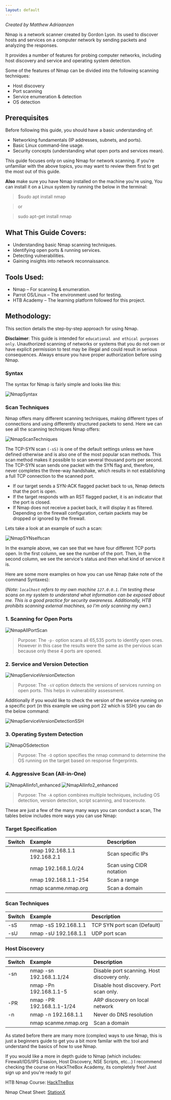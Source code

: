 ```yaml
---
layout: default
---
```


_Created by Matthew Adriaanzen_

Nmap is a network scanner created by Gordon Lyon. its used to discover hosts and services on a computer network by sending packets and analyzing the responses.

It provides a number of features for probing computer networks, including host discovery and service and operating system detection.

Some of the features of Nmap can be divided into the following scanning techniques:

*  Host discovery
*  Port scanning
*  Service enumeration & detection
*  OS detection

## Prerequisites
Before following this guide, you should have a basic understanding of:

*  Networking fundamentals (IP addresses, subnets, and ports).
*  Basic Linux command-line usage.
*  Security concepts (understanding what open ports and services mean).

This guide focuses only on using Nmap for network scanning. If you're unfamiliar with the above topics, you may want to review them first to get the most out of this guide.

**Also** make sure you have Nmap installed on the machine you're using, You can install it on a Linux system by running the below in the terminal:
>$sudo apt install nmap

>or

>sudo apt-get install nmap

## What This Guide Covers:

*  Understanding basic Nmap scanning techniques.
*  Identifying open ports & running services.
*  Detecting vulnerabilities.
*  Gaining insights into network reconnaissance.

## Tools Used:

*  Nmap – For scanning & enumeration.
*  Parrot OS/Linux – The environment used for testing.
*  HTB Academy – The learning platform followed for this project.

## Methodology:

This section details the step-by-step approach for using Nmap.

**Disclaimer**: This guide is intended for `educational and ethical purposes only`. Unauthorized scanning of networks or systems that you do not own or have explicit permission to test may be illegal and could result in serious consequences. Always ensure you have proper authorization before using Nmap.

### Syntax

The syntax for Nmap is fairly simple and looks like this:

![NmapSyntax](nmapsyntax1.png)

### Scan Techniques

Nmap offers many different scanning techniques, making different types of connections and using differently structured packets to send. Here we can see all the scanning techniques Nmap offers:

![NmapScanTechniques](nmapscantechniques1.png)

The TCP-SYN scan `(-sS)` is one of the default settings unless we have defined otherwise and is also one of the most popular scan methods. This scan method makes it possible to scan several thousand ports per second. The TCP-SYN scan sends one packet with the SYN flag and, therefore, never completes the three-way handshake, which results in not establishing a full TCP connection to the scanned port.

*  If our target sends a SYN-ACK flagged packet back to us, Nmap detects that the port is open.
*  If the target responds with an RST flagged packet, it is an indicator that the port is closed.
*  If Nmap does not receive a packet back, it will display it as filtered. Depending on the firewall configuration, certain packets may be dropped or ignored by the firewall.

Lets take a look at an example of such a scan:

![NmapSYNselfscan](nmapSYNselfscan1.png)

In the example above, we can see that we have four different TCP ports open. In the first column, we see the number of the port. Then, in the second column, we see the service's status and then what kind of service it is.

Here are some more examples on how you can use Nmap (take note of the command Syntaxes):

(_Note: `localhost` refers to my own machine `127.0.0.1`. I'm testing these scans on my system to understand what information can be exposed about me. This is a good practice for security awareness. Additionally, HTB prohibits scanning external machines, so I'm only scanning my own._)

### 1. Scanning for Open Ports

![NmapAllPortScan](nmapallportscan1.png)

> Purpose: The `-p-` option scans all 65,535 ports to identify open ones. However in this case the results were the same as the pervious scan because only these 4 ports are opened.

### 2. Service and Version Detection

![NmapServiceVersionDetection](nmapServiceVersionDetection1.png)

> Purpose: The `-sV` option detects the versions of services running on open ports. This helps in vulnerability assessment.

Additionally if you would like to check the version of the service running on a specific port (in this example we using port 22 which is SSH) you can do the below command:

![NmapServiceVersionDetectionSSH](nmapServiceVersionDetectionSSH1.png)

### 3. Operating System Detection

![NmapOSdetection](nmapOSdetection1.png)

> Purpose: The `-O` option specifies the nmap command to determine the OS running on the target based on response fingerprints.

### 4. Aggressive Scan (All-in-One)

![NmapAllinfo1_enhanced](nmapAllinfo1_enhanced.png)
![NmapAllinfo2_enhanced](nmapAllinfo2_enhanced.png)

> Purpose: The `-A` option combines multiple techniques, including OS detection, version detection, script scanning, and traceroute.

These are just a few of the many many ways you can conduct a scan, The tables below includes more ways you can use Nmap:

### Target Specification

| Switch       | Example                       | Description               |
|:-------------|:------------------------------|:--------------------------|
|              | nmap 192.168.1.1 192.168.2.1  | Scan specific IPs         |
|              | nmap 192.168.1.0/24           | Scan using CIDR notation  |
|              | nmap 192.168.1.1-254          | Scan a range              |
|              | nmap scanme.nmap.org          | Scan a domain             |

### Scan Techniques

| Switch       | Example              | Description                 |
|:-------------|:---------------------|:----------------------------|
| -sS          | nmap -sS 192.168.1.1 | TCP SYN port scan (Default) |
| -sU          | nmap -sU 192.168.1.1 | UDP port scan               |

### Host Discovery

| Switch       | Example                       | Description                                 |
|:-------------|:------------------------------|:--------------------------------------------|
| -sn          | nmap -sn 192.168.1.1/24       | Disable port scanning. Host discovery only. |
|              | nmap -Pn 192.168.1.1-5        | Disable host discovery. Port scan only.     |
| -PR          | nmap -PR 192.168.1.1-1/24     | ARP discovery on local network              |
| -n           | nmap -n 192.168.1.1           | Never do DNS resolution                     |
|              | nmap scanme.nmap.org          | Scan a domain                               |

As stated before there are many more (complex) ways to use Nmap, this is just a beginners guide to get you a bit more familar with the tool and understand the basics of how to use Nmap.

If you would like a more in depth guide to Nmap (which includes: Firewall/IDS/IPS Evasion, Host Discovery, NSE Scripts, etc...) I recommend checking the course on HackTheBox Academy, its completely free! Just sign up and you're ready to go!

HTB Nmap Course:
<a href="https://academy.hackthebox.com/course/preview/network-enumeration-with-nmap" target="_blank" rel="noopener noreferrer">HackTheBox</a>

Nmap Cheat Sheet:
<a href="https://www.stationx.net/nmap-cheat-sheet/" target="_blank" rel="noopener noreferrer">StationX</a>

